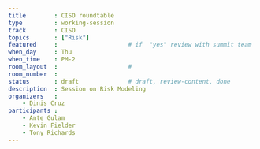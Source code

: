 ```yaml
---
title        : CISO roundtable
type         : working-session
track        : CISO
topics       : ["Risk"]
featured     :                    # if  "yes" review with summit team
when_day     : Thu
when_time    : PM-2
room_layout  :                    #
room_number  :
status       : draft              # draft, review-content, done
description  : Session on Risk Modeling
organizers   :
    - Dinis Cruz
participants :
    - Ante Gulam
    - Kevin Fielder
    - Tony Richards
---
```


<!--(add intro)

## Why

## What

## Outcomes

## Who

## References-->
